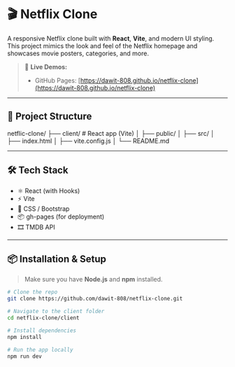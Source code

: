 # 🎬 Netflix Clone

A responsive Netflix clone built with **React**, **Vite**, and modern UI styling. This project mimics the look and feel of the Netflix homepage and showcases movie posters, categories, and more.

> 🚀 **Live Demos:**
>
> - GitHub Pages: [https://dawit-808.github.io/netflix-clone](https://dawit-808.github.io/netflix-clone)

---

## 📁 Project Structure

netflic-clone/
├── client/ # React app (Vite)
│ ├── public/
│ ├── src/
│ ├── index.html
│ ├── vite.config.js
│ └── README.md

---

## 🛠️ Tech Stack

- ⚛️ React (with Hooks)
- ⚡ Vite
- 🎨 CSS / Bootstrap
- 📦 gh-pages (for deployment)
- 🎞️ TMDB API

---

## 📦 Installation & Setup

> Make sure you have **Node.js** and **npm** installed.

```bash
# Clone the repo
git clone https://github.com/dawit-808/netflix-clone.git

# Navigate to the client folder
cd netflix-clone/client

# Install dependencies
npm install

# Run the app locally
npm run dev
```
